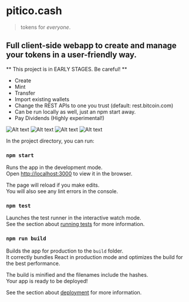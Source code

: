 # pitico.cash
> tokens for *everyone*.

## Full client-side webapp to create and manage your tokens in a user-friendly way.

** This project is in EARLY STAGES. Be careful! **

- Create
- Mint
- Transfer
- Import existing wallets
- Change the REST APIs to one you trust (default: rest.bitcoin.com)
- Can be run locally as well, just an npm start away.
- Pay Dividends (Highly experimental!)

![Alt text](/screnshots/ss01.png)
![Alt text](/screnshots/ss02.png)
![Alt text](/screnshots/ss03.png)
![Alt text](/screnshots/ss04.jpg)

In the project directory, you can run:

### `npm start`

Runs the app in the development mode.<br>
Open [http://localhost:3000](http://localhost:3000) to view it in the browser.

The page will reload if you make edits.<br>
You will also see any lint errors in the console.

### `npm test`

Launches the test runner in the interactive watch mode.<br>
See the section about [running tests](https://facebook.github.io/create-react-app/docs/running-tests) for more information.

### `npm run build`

Builds the app for production to the `build` folder.<br>
It correctly bundles React in production mode and optimizes the build for the best performance.

The build is minified and the filenames include the hashes.<br>
Your app is ready to be deployed!

See the section about [deployment](https://facebook.github.io/create-react-app/docs/deployment) for more information.